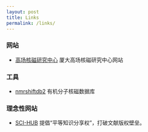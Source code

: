 ```yaml
---
layout: post
title: Links
permalink: /links/
---
```


### 网站
* [高场核磁研究中心](http://nmrcen.xmu.edu.cn) 厦大高场核磁研究中心网站

### 工具
* [nmrshiftdb2](http://nmrshiftdb.nmr.uni-koeln.de) 有机分子核磁数据库

### 理念性网站
* [SCI-HUB](https://sci-hub.bz) 提倡“平等知识分享权”，打破文献版权壁垒。


